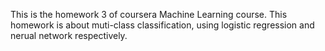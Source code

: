 This is the homework 3 of coursera Machine Learning course.
This homework is about muti-class classification, using logistic regression and nerual network respectively.
